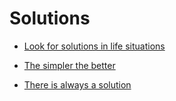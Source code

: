 # Solutions


 - [Look for solutions in life situations](../Look%20for%20solutions%20in%20life%20situations/index.md)
    
 - [The simpler the better](../The%20simpler%20the%20better/index.md)
    
 - [There is always a solution](../There%20is%20always%20a%20solution/index.md)
    

